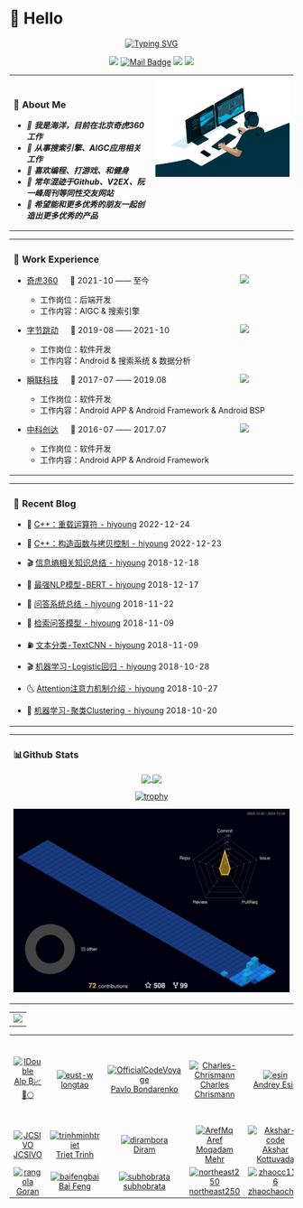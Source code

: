 #  🙋 Hello
 <div align="center">

[![Typing SVG](https://readme-typing-svg.demolab.com?font=Pacifico&pause=1000&center=true&vCenter=true&width=500&lines=%F0%9F%91%8B+Hi%EF%BC%8CI'm+Hiyoung;%E2%80%9C%E4%BA%BA%E7%94%9F%E4%BD%95%E6%89%80%E6%B1%82%EF%BC%8C%E8%B4%A2%E5%AF%8C%E5%92%8C%E8%87%AA%E7%94%B1%E2%80%9C+-+%E3%80%8A%E5%9F%BA%E7%9D%A3%E5%B1%B1%E4%BC%AF%E7%88%B5%E3%80%8B)](https://git.io/typing-svg)

</div>

  <div align="center">

[![](https://visitor-badge.laobi.icu/badge?page_id=hiyoung123)](https://visitor-badge.laobi.icu/badge?page_id=hiyoung123)
[![Mail Badge](https://img.shields.io/badge/-hiyoungliu@gmail.com-c14438?style=flat&logo=Gmail&logoColor=white&link=mailto:hiyoungliu@gmail.com)](mailto:hiyoungliu@gmail.com)
[![](https://img.shields.io/github/stars/hiyoung123?color=fefb7b&logo=Undertale)](https://github-readme-stats.vercel.app/api?username=hiyoung123&include_orgs=true&hide_title=false&hide_border=true&show_icons=true&include_all_commits=true&line_height=20&bg_color=0,EC6C6C,FFD479,FFFC79,73FA79&theme=graywhite&locale=cn)
[![](https://img.shields.io/github/followers/hiyoung123?color=27da6b&logo=Handshake)](https://github.com/hiyoung123?tab=followers)

  </div>

<table><tr><td valign="top" width="50%">
<br/>  

 ### 🤺 About Me

  - ***🔭 我是海洋，目前在北京奇虎360工作*** 
  - ***🌱 从事搜索引擎、AIGC应用相关工作***
  - ***🌱 喜欢编程、打游戏、和健身***
  - ***👯 常年混迹于Github、V2EX、阮一峰周刊等同性交友网站***
  - ***💬 希望能和更多优秀的朋友一起创造出更多优秀的产品***


</td><td valign="top" width="50%">
<div align="center">
   <img src="https://github.com/JesseAtSZ/JesseAtSZ.github.io/blob/main/img/site/code.gif?raw=true" align="center" style="width: 100%" />
</div>  
</td></tr></table>  
</p>

<table>
  <tr><td valign="top" width="2500">

### 🏢 Work Experience

<img align="right" width="88" src="https://bkimg.cdn.bcebos.com/pic/4034970a304e251fa3eea395a886c9177f3e5345?x-bce-process=image/format,f_auto/quality,Q_70/resize,m_lfit,limit_1,w_536" />

- [奇虎360](https://www.360.cn/) &emsp; 📌 2021-10 —— 至今

  - 工作岗位：后端开发
  - 工作内容：AIGC & 搜索引擎

<img align="right" width="88" src="https://bkimg.cdn.bcebos.com/pic/21a4462309f79052982293b04fa4c0ca7bcb0b467fbf?x-bce-process=image/format,f_auto/quality,Q_70/resize,m_lfit,limit_1,w_536" />

- [字节跳动](https://www.bytedance.com/) &emsp; 📌 2019-08 —— 2021-10

  - 工作岗位：软件开发
  - 工作内容：Android & 搜索系统 & 数据分析

<img align="right" width="88" src="https://bkimg.cdn.bcebos.com/pic/0e2442a7d933c895afe5ccf8da1373f08302009d?x-bce-process=image/format,f_auto/quality,Q_70/resize,m_lfit,limit_1,w_536" />

- [瞬联科技](https://www.nio.cn/) &emsp; 📌 2017-07 —— 2019.08

  - 工作岗位：软件开发
  - 工作内容：Android APP & Android Framework & Android BSP
 
<img align="right" width="88" src="https://gimg3.baidu.com/topone/src=https%3A%2F%2Fbkimg.cdn.bcebos.com%2Fsmart%2Fac6eddc451da81cb39dbf2f82e30c7160924ab189bf2-bkimg-process%2Cv_1%2Crw_1%2Crh_1%2Cmaxl_800%2Cpad_1%3Fx-bce-process%3Dimage%2Fresize%2Cm_pad%2Cw_348%2Ch_348%2Ccolor_ffffff&refer=http%3A%2F%2Fwww.baidu.com&app=2011&size=f200,200&n=0&g=0n&er=404&q=75&fmt=auto&maxorilen2heic=2000000?sec=1727802000&t=6de61b6b637b14ab78036090d499a44e" />
 
- [中科创达](https://www.nio.cn/) &emsp; 📌 2016-07 —— 2017.07

  - 工作岗位：软件开发
  - 工作内容：Android APP & Android Framework

</td></tr>
</table>
</p>
<table>
 <tr><td valign="top" width="2500">
  
### 📃 Recent Blog

  <!-- BLOG-POST-LIST:START -->
- 🦣 [C++：重载运算符 - hiyoung](https://www.cnblogs.com/hiyoung/p/17003416.html)  2022-12-24  

- 🫶 [C++：构造函数与拷贝控制 - hiyoung](https://www.cnblogs.com/hiyoung/p/16978252.html)  2022-12-23  

- 🎬 [信息熵相关知识总结 - hiyoung](https://www.cnblogs.com/hiyoung/p/10139185.html)  2018-12-18  

- 🫣 [最强NLP模型-BERT - hiyoung](https://www.cnblogs.com/hiyoung/p/10132560.html)  2018-12-17  

- 🙉 [问答系统总结 - hiyoung](https://www.cnblogs.com/hiyoung/p/10000415.html)  2018-11-22  

- 💪 [检索问答模型 - hiyoung](https://www.cnblogs.com/hiyoung/p/9935852.html)  2018-11-09  

- ⛽️ [文本分类-TextCNN - hiyoung](https://www.cnblogs.com/hiyoung/p/9933230.html)  2018-11-09  

- 🎬 [机器学习-Logistic回归 - hiyoung](https://www.cnblogs.com/hiyoung/p/9866542.html)  2018-10-28  

- 🌜 [Attention注意力机制介绍 - hiyoung](https://www.cnblogs.com/hiyoung/p/9860561.html)  2018-10-27  

- 🦅 [机器学习-聚类Clustering - hiyoung](https://www.cnblogs.com/hiyoung/p/9821589.html)  2018-10-20  
<!-- BLOG-POST-LIST:END -->

 </td></tr>
</table>
</p>
<table>
 <tr><td valign="top" width="2500">
  
  ### 📊Github Stats
  <div align="center">
  <a href="https://github.com/hiyoung123/github-readme-stats">
    <img align="center" src="https://github-readme-stats.vercel.app/api?username=hiyoung123&count_private=true&show_icons=true&theme=city_lights&line_height=20" />
  </a>
  <a href="https://github.com/hiyoung123/github-readme-stats">
     <img align="center" src="https://github-readme-stats.vercel.app/api/top-langs/?username=hiyoung123&layout=compact&theme=city_lights" />
</a>
  </div>
  </p>

<div align="center">
 
 [![trophy](https://github-profile-trophy.vercel.app/?username=hiyoung123&theme=nord)](https://github.com/ryo-ma/github-profile-trophy)

</div>
</p>
  
![](./profile-3d-contrib/profile-night-view.svg)



 </td></tr>
</table>


<table>
  <tr>
    <td>
      <picture>
        <source media="(prefers-color-scheme: dark)" srcset="https://github-readme-activity-graph.vercel.app/graph?username=hiyoung123&theme=xcode&bg_color=FF000000&hide_border=true" />
        <source media="(prefers-color-scheme: light)" srcset="https://github-readme-activity-graph.vercel.app/graph?username=hiyoung123&theme=xcode&bg_color=FF000000&color=000000&hide_border=true" />
        <img src="https://github-readme-activity-graph.vercel.app/graph?username=hiyoung123&theme=xcode&bg_color=FF000000&hide_border=true" />
      </picture>
  </tr>
</table>

<!--ACTION_START_FLAG:github-followers-->
<table>
  <tr>
    <td align="center">
        <a href="https://github.com/IDouble">
            <img src="https://avatars2.githubusercontent.com/u/18186995" width="100px;" alt="IDouble"/>
        </a>
        <br />
        <a href="https://github.com/IDouble">Alp ₿📈🚀🌕</a>
    </td>
    <td align="center">
        <a href="https://github.com/eust-w">
            <img src="https://avatars2.githubusercontent.com/u/39115651" width="100px;" alt="eust-w"/>
        </a>
        <br />
        <a href="https://github.com/eust-w">longtao</a>
    </td>
    <td align="center">
        <a href="https://github.com/OfficialCodeVoyage">
            <img src="https://avatars2.githubusercontent.com/u/72575602" width="100px;" alt="OfficialCodeVoyage"/>
        </a>
        <br />
        <a href="https://github.com/OfficialCodeVoyage">Pavlo Bondarenko</a>
    </td>
    <td align="center">
        <a href="https://github.com/Charles-Chrismann">
            <img src="https://avatars2.githubusercontent.com/u/78157563" width="100px;" alt="Charles-Chrismann"/>
        </a>
        <br />
        <a href="https://github.com/Charles-Chrismann">Charles Chrismann</a>
    </td>
    <td align="center">
        <a href="https://github.com/esin">
            <img src="https://avatars2.githubusercontent.com/u/69767" width="100px;" alt="esin"/>
        </a>
        <br />
        <a href="https://github.com/esin">Andrey Esin</a>
    </td>
    <td align="center">
        <a href="https://github.com/jeffersonsimaogoncalves">
            <img src="https://avatars2.githubusercontent.com/u/411493" width="100px;" alt="jeffersonsimaogoncalves"/>
        </a>
        <br />
        <a href="https://github.com/jeffersonsimaogoncalves">Jèfferson Gonçalves</a>
    </td>
    <td align="center">
        <a href="https://github.com/warmice71">
            <img src="https://avatars2.githubusercontent.com/u/136490321" width="100px;" alt="warmice71"/>
        </a>
        <br />
        <a href="https://github.com/warmice71">Backend and Frontend Developer, and BlockChain developer</a>
    </td>
  </tr>
  <tr>
    <td align="center">
        <a href="https://github.com/JCSIVO">
            <img src="https://avatars2.githubusercontent.com/u/104387283" width="100px;" alt="JCSIVO"/>
        </a>
        <br />
        <a href="https://github.com/JCSIVO">JCSIVO</a>
    </td>
    <td align="center">
        <a href="https://github.com/trinhminhtriet">
            <img src="https://avatars2.githubusercontent.com/u/1650997" width="100px;" alt="trinhminhtriet"/>
        </a>
        <br />
        <a href="https://github.com/trinhminhtriet">Triet Trinh</a>
    </td>
    <td align="center">
        <a href="https://github.com/dirambora">
            <img src="https://avatars2.githubusercontent.com/u/42798758" width="100px;" alt="dirambora"/>
        </a>
        <br />
        <a href="https://github.com/dirambora">Diram</a>
    </td>
    <td align="center">
        <a href="https://github.com/ArefMq">
            <img src="https://avatars2.githubusercontent.com/u/10897992" width="100px;" alt="ArefMq"/>
        </a>
        <br />
        <a href="https://github.com/ArefMq">Aref Moqadam Mehr</a>
    </td>
    <td align="center">
        <a href="https://github.com/Akshar-code">
            <img src="https://avatars2.githubusercontent.com/u/59618640" width="100px;" alt="Akshar-code"/>
        </a>
        <br />
        <a href="https://github.com/Akshar-code">Akshar Kottuvada</a>
    </td>
    <td align="center">
        <a href="https://github.com/removeif">
            <img src="https://avatars2.githubusercontent.com/u/10427139" width="100px;" alt="removeif"/>
        </a>
        <br />
        <a href="https://github.com/removeif">辣椒の酱</a>
    </td>
    <td align="center">
        <a href="https://github.com/MdRashid62">
            <img src="https://avatars2.githubusercontent.com/u/55427374" width="100px;" alt="MdRashid62"/>
        </a>
        <br />
        <a href="https://github.com/MdRashid62">Muhammad Rashid</a>
    </td>
  </tr>
  <tr>
    <td align="center">
        <a href="https://github.com/rangola">
            <img src="https://avatars2.githubusercontent.com/u/46086727" width="100px;" alt="rangola"/>
        </a>
        <br />
        <a href="https://github.com/rangola">Goran</a>
    </td>
    <td align="center">
        <a href="https://github.com/baifengbai">
            <img src="https://avatars2.githubusercontent.com/u/17536662" width="100px;" alt="baifengbai"/>
        </a>
        <br />
        <a href="https://github.com/baifengbai">Bai Feng</a>
    </td>
    <td align="center">
        <a href="https://github.com/subhobrata">
            <img src="https://avatars2.githubusercontent.com/u/33755814" width="100px;" alt="subhobrata"/>
        </a>
        <br />
        <a href="https://github.com/subhobrata">subhobrata</a>
    </td>
    <td align="center">
        <a href="https://github.com/northeast250">
            <img src="https://avatars2.githubusercontent.com/u/8563833" width="100px;" alt="northeast250"/>
        </a>
        <br />
        <a href="https://github.com/northeast250">northeast250</a>
    </td>
    <td align="center">
        <a href="https://github.com/zhaocc1106">
            <img src="https://avatars2.githubusercontent.com/u/26559935" width="100px;" alt="zhaocc1106"/>
        </a>
        <br />
        <a href="https://github.com/zhaocc1106">zhaochaochao</a>
    </td>
    <td align="center">
        <a href="https://github.com/MadhawaRathnayaka">
            <img src="https://avatars2.githubusercontent.com/u/102204921" width="100px;" alt="MadhawaRathnayaka"/>
        </a>
        <br />
        <a href="https://github.com/MadhawaRathnayaka">Madhawa Lakshan</a>
    </td>
    <td align="center">
        <a href="https://github.com/BarryZM">
            <img src="https://avatars2.githubusercontent.com/u/26347137" width="100px;" alt="BarryZM"/>
        </a>
        <br />
        <a href="https://github.com/BarryZM">BarryZM</a>
    </td>
  </tr>
</table>
<!--ACTION_END_FLAG:github-followers-->

